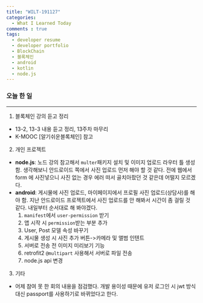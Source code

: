 ```yaml
---
title: "WILT-191127"
categories:
  - What I Learned Today
comments : true
tags:
  - developer resume
  - developer portfolio
  - BlockChain
  - 블록체인
  - android
  - kotlin
  - node.js
---
```



### 오늘 한 일
----

1. 블록체인 강의 듣고 정리
  - 13-2, 13-3 내용 듣고 정리, 13주차 마무리
  - K-MOOC [알기쉬운블록체인] 참고<br>

2. 개인 프로젝트
  - __node.js__: 노드 강의 참고해서 `multer`패키지 설치 및 이미지 업로드 라우터 틀 생성함. 생각해보니 안드로이드 쪽에서 사진 업로드 먼저 해야 할 것 같다. 전에 웹에서 form 에 사진넣으니 사진 없는 경우 에러 떠서 골치아팠던 것 같은데 어떨지 모르겠다.
  - __android__: 게시물에 사진 업로드, 마이페이지에서 프로필 사진 업로드(상담사)를 해야 함. 지난 안드로이드 프로젝트에서 사진 업로드를 안 해봐서 시간이 좀 걸릴 것 같다. 내일부터 순서대로 해 봐야겠다.
    1. `manifest`에서 `user-permission` 받기
    2. 앱 시작 시 `permission`받는 부분 추가
    3. User, Post 모델 속성 바꾸기
    4. 게시물 생성 시 사진 추가 버튼->카메라 및 앨범 인텐트
    5. 서버로 전송 전 이미지 미리보기 기능
    6. retrofit2 `@multipart` 사용해서 서버로 파일 전송
    7. node.js api 변경<br>
  
3. 기타
  - 어제 참여 못 한 회의 내용을 점검했다. 개발 용이성 때문에 유저 로그인 시 jwt 방식 대신 passport를 사용하기로 바뀌었다고 한다.<br>







